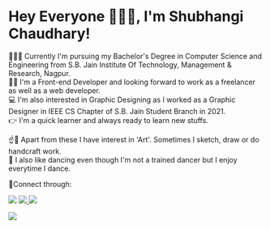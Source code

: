 # Hey Everyone 🙋🏼‍♀️, I'm Shubhangi Chaudhary!

👩🏼‍🎓 Currently I'm pursuing my Bachelor's Degree in Computer Science and Engineering from S.B. Jain Institute Of Technology, Management & Research, Nagpur.<br/>
👩🏼 I'm a Front-end Developer and looking forward to work as a freelancer as well as a web developer. <br/>
💻 I'm also interested in Graphic Designing as I worked as a Graphic Designer in IEEE CS Chapter of S.B. Jain Student Branch in 2021.<br/>
👉 I'm a quick learner and always ready to learn new stuffs.  <br/>


☝️🎨 Apart from these I have interest in 'Art'. Sometimes I sketch, draw or do handcraft work. </br>
💃 I also like dancing even though I'm not a trained dancer but I enjoy everytime I dance. </br>

🤝Connect through: </br>

   <a href="https://www.linkedin.com/in/shubhangi-chaudhary-620271212/"> <img src="https://img.shields.io/badge/LinkedIn-0077B5?style=for-the-badge&logo=linkedin&logoColor=white" /></a>  <a href=""><img src="https://img.shields.io/badge/Gmail-D14836?style=for-the-badge&logo=gmail&logoColor=white" /> </a>    <a href="" > <img src="https://img.shields.io/badge/Instagram-E4405F?style=for-the-badge&logo=instagram&logoColor=white" /> </a> </br>
   
   <img src="https://github-readme-stats.vercel.app/api?username={[ShubhangiChaudhary](https://github.com/ShubhangiChaudhary)}" />



